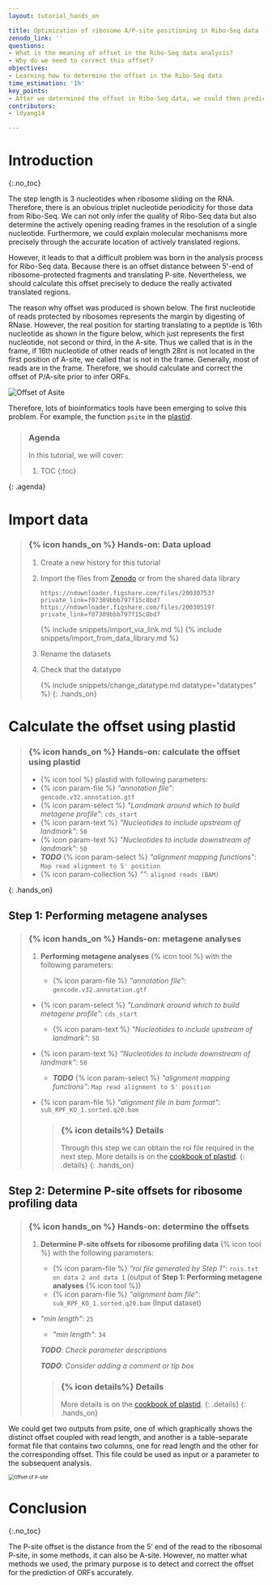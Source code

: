 ```yaml
---
layout: tutorial_hands_on

title: Optimization of ribosome A/P-site positioning in Ribo-Seq data
zenodo_link: ''
questions:
- What is the meaning of offset in the Ribo-Seq data analysis?
- Why do we need to correct this offset?
objectives:
- Learning how to determine the offset in the Ribo-Seq data
time_estimation: '1h'
key_points:
- After we determined the offset in Ribo-Seq data, we could then predict ORFs accurately.
contributors:
- ldyang14

---
```



# Introduction
{:.no_toc}

<!-- This is a comment. -->

The step length is 3 nucleotides when ribosome sliding on the RNA. Therefore, there is an obvious triplet nucleotide periodicity for those data from Ribo-Seq. We can not only infer the quality of Ribo-Seq data but also determine the actively opening reading frames in the resolution of a single nucleotide. Furthermore, we could explain molecular mechanisms more precisely through the accurate location of actively translated regions. 

However, it leads to that a difficult problem was born in the analysis process for Ribo-Seq data. Because there is an offset distance between 5'-end of ribosome-protected fragments and translating P-site. Nevertheless, we should calculate this offset precisely to deduce the really activated translated regions.

The reason why offset was produced is shown below. The first nucleotide of reads protected by ribosomes represents the margin by digesting of RNase. However, the real position for starting translating to a peptide is 16th nucleotide as shown in the figure below, which just represents the first nucleotide, not second or third, in the A-site. Thus we called that is in the frame, if 16th nucleotide of other reads of length 28nt is not located in the first position of A-site, we called that is not in the frame. Generally, most of reads are in the frame. Therefore, we should calculate and correct the offset of P/A-site prior to infer ORFs.

 ![Offset of Asite](../../images/optimization-of-PAsite/A-site.png "Offset of Asite cited from ({% cite liu2016prediction %})")

Therefore, lots of bioinformatics tools have been emerging to solve this problem. For example, the function `psite` in the [plastid](https://plastid.readthedocs.io/en/latest/index.html).

> ### Agenda
>
> In this tutorial, we will cover:
>
> 1. TOC
> {:toc}
>
{: .agenda}

# Import data

> ### {% icon hands_on %} Hands-on: Data upload
>
> 1. Create a new history for this tutorial
> 2. Import the files from [Zenodo]() or from the shared data library
>
>    ```
>    https://ndownloader.figshare.com/files/20030753?private_link=f07309bbb797f15c8bd7
>    https://ndownloader.figshare.com/files/20030519?private_link=f07309bbb797f15c8bd7
>    ```
>    {% include snippets/import_via_link.md %}
>    {% include snippets/import_from_data_library.md %}
>
> 3. Rename the datasets
> 4. Check that the datatype
>
>    {% include snippets/change_datatype.md datatype="datatypes" %}
{: .hands_on}

# Calculate the offset using plastid

>### {% icon hands_on %} Hands-on: calculate the offset using plastid
>
>- {% icon tool %} plastid with following parameters:
>  - {% icon param-file %} *"annotation file"*: `gencode.v32.annotation.gtf` 
>  - {% icon param-select %} *"Landmark around which to build metagene profile"*: `cds_start` 
>  - {% icon param-text %} *"Nucleotides to include upstream of landmark"*: `50` 
>  - {% icon param-text %} *"Nucleotides to include downstream of landmark"*: `50` 
>  - ***TODO*** {% icon param-select %} *"alignment mapping functions"*: `Map read alignment to 5' position` 
>  - {% icon param-collection %} *""*: `aligned reads (BAM)` 
>
{: .hands_on}

## Step 1: Performing metagene analyses

> ### {% icon hands_on %} Hands-on: metagene analyses
>
> 1. **Performing metagene analyses** {% icon tool %} with the following parameters:
>    
>    - {% icon param-file %} *"annotation file"*: `gencode.v32.annotation.gtf`
> - {% icon param-select %} *"Landmark around which to build metagene profile"*: `cds_start` 
>   
>     - {% icon param-text %} *"Nucleotides to include upstream of landmark"*: `50` 
>  - {% icon param-text %} *"Nucleotides to include downstream of landmark"*: `50` 
>    
>     - ***TODO*** {% icon param-select %} *"alignment mapping functions"*: `Map read alignment to 5' position` 
> - {% icon param-file %} *"alignment file in bam format"*: `sub_RPF_KO_1.sorted.q20.bam` 
>   
>    > ### {% icon details%} Details
>    >
>    > Through this step we can obtain the roi file required in the next step. More details is on the [cookbook of plastid](https://plastid.readthedocs.io/en/latest/examples/metagene.html).
>    {: .details}
{: .hands_on}



## Step 2: Determine P-site offsets for ribosome profiling data

> ### {% icon hands_on %} Hands-on: determine the offsets
>
> 1. **Determine P-site offsets for ribosome profiling data** {% icon tool %} with the following parameters:
>    
>    - {% icon param-file %} *"roi file generated by Step 1"*: `rois.txt on data 2 and data 1` (output of **Step 1: Performing metagene analyses** {% icon tool %})
>    - {% icon param-file %} *"alignment bam file"*: `sub_RPF_KO_1.sorted.q20.bam` (Input dataset)
> - *"min length"*: `25`
>    - *"min length"*: `34`
>
>    ***TODO***: *Check parameter descriptions*
>
>    ***TODO***: *Consider adding a comment or tip box*
>    
>    > ### {% icon details%} Details
>    >
>    > More details is on the [cookbook of plastid](https://plastid.readthedocs.io/en/latest/examples/p_site.html).
>    {: .details}
{: .hands_on}

We could get two outputs from psite, one of which graphically shows the distinct offset coupled with read length, and another is a table-separate format file that contains two columns,  one for read length and the other for the corresponding offset. This file could be used as input or a parameter to the subsequent analysis.

<img src="../../images/optimization-of-PAsite/RPF_WT_1_p_offsets.png" alt="Offset of P-site" title="Offset of P-site" style="zoom: 67%;" />

# Conclusion

{:.no_toc}

The P-site offset is the distance from the 5’ end of the read to the ribosomal P-site, in some methods, it can also be A-site. However, no matter what methods we used, the primary purpose is to detect and correct the offset for the prediction of ORFs accurately. 





